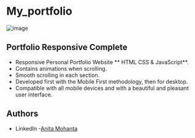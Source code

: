 # My_portfolio
![image](https://github.com/AnitaMohanta23/My_portfolio/assets/124444765/b43192c4-2305-4707-b198-3c1ffd37e694)

## Portfolio Responsive Complete

- Responsive Personal Portfolio Website ** HTML CSS & JavaScript**.
- Contains animations when scrolling.
- Smooth scrolling in each section.
- Developed first with the Mobile First methodology, then for desktop.
- Compatible with all mobile devices and with a beautiful and pleasant user interface.

## Authors
- LinkedIn -[Anita Mohanta]( https://linkedin.com/in/anita-mohanta-643717228)


